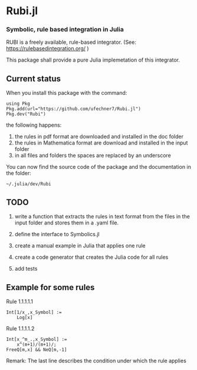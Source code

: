 # Rubi.jl
### Symbolic, rule based integration in Julia

RUBI is a freely available, rule-based integrator. 
(See: https://rulebasedintegration.org/ )

This package shall provide a pure Julia implemetation of 
this integrator.

## Current status

When you install this package with the command:

```
using Pkg
Pkg.add(url="https://github.com/ufechner7/Rubi.jl")
Pkg.dev("Rubi")
```
the following happens:

1. the rules in pdf format are downloaded and installed in the doc folder
2. the rules in Mathematica format are download and installed in the input folder
3. in all files and folders the spaces are replaced by an underscore

You can now find the source code of the package and the documentation in the folder:
```
~/.julia/dev/Rubi
```

## TODO

1. write a function that extracts the rules in text format from the files in the input folder and stores them in a .yaml file.

2. define the interface to Symbolics.jl
3. create a manual example in Julia that applies one rule
4. create a code generator that creates the Julia code for all rules
5. add tests

## Example for some rules

Rule 1.1.1.1.1
```
Int[1/x_,x_Symbol] := 
    Log[x]
```

Rule 1.1.1.1.2
```
Int[x_^m_.,x_Symbol] :=
    x^(m+1)/(m+1)/;
FreeQ[m,x] && NeQ[m,-1]
```
Remark: The last line describes the condition under which the rule applies
